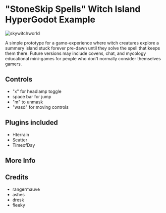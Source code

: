 # "StoneSkip Spells" Witch Island HyperGodot Example 

![skywitchworld](https://user-images.githubusercontent.com/75269/165204824-f37df96e-a0e1-489b-9686-5ad7e32929e1.jpg)

A simple prototype for a game-experience where witch creatures explore a summery island stuck forever pre-dawn until they solve the spell that keeps them there.  Future versions may include covens, chat, and mycology educational mini-games for people who don't normally consider themselves gamers.

## Controls
* "x" for headlamp toggle
* space bar for jump
* "m" to unmask
* "wasd" for moving controls

## Plugins included
* Hterrain 
* Scatter
* TimeofDay

## More Info

## Credits 
* rangermauve
* ashes
* dresk
* fleeky

